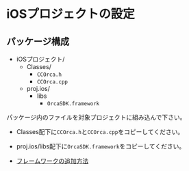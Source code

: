 # iOSプロジェクトの設定

## パッケージ構成

* iOSプロジェクト/
  * Classes/
    * `CCOrca.h`
    * `CCOrca.cpp`
  * proj.ios/
    * libs
      * `OrcaSDK.framework`

パッケージ内のファイルを対象プロジェクトに組み込んで下さい。
  * Classes配下に`CCOrca.h`と`CCOrca.cpp`をコピーしてください。
  * proj.ios/libs配下に`OrcaSDK.framework`をコピーしてください。

* [フレームワークの追加方法](/lang/ja/doc/native/xcode/README.md)
